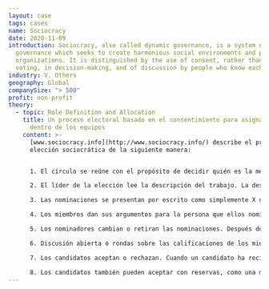 ```yaml
---
layout: case
tags: cases
name: Sociocracy
date: 2020-11-09
introduction: Sociocracy, also called dynamic governance, is a system of
  governance which seeks to create harmonious social environments and productive
  organizations. It is distinguished by the use of consent, rather than majority
  voting, in decision-making, and of discussion by people who know each other.
industry: V. Others
geography: Global
companySize: "> 500"
profit: non-profit
theory:
  - topic: Role Definition and Allocation
    title: Un proceso electoral basado en el consentimiento para asignar roles
      dentro de los equipos
    content: >-
      [www.sociocracy.info](http://www.sociocracy.info/) describe el proceso de
      elección sociocrática de la siguiente manera:


      1. El círculo se reúne con el propósito de decidir quién es la mejor persona disponible para un trabajo. La elección es por el consentimiento de todos los miembros presentes o su consentimiento para usar un método que no sea el consentimiento. Los métodos alternos pueden incluir el rango de votación, voto preferencial, voto mayoritario, etc. El grupo también puede consentir en delegar la decisión final.

      2. El líder de la elección lee la descripción del trabajo. La descripción del trabajo define el objetivo de la elección. Como objetivo, establece las bases para el argumento y el consentimiento. El grupo puede haber definido previamente las funciones y tareas de la persona a ser elegida y consentida a la descripción del trabajo, o puede hacerse en la misma reunión. El líder de la elección puede haber sido elegido previamente, puede ser el líder regular del grupo, o puede ser elegido en la misma reunión. Esto se determina por el tamaño y la complejidad de la organización y la naturaleza de la elección, por ejemplo, si se espera que sea altamente competitivo o que sea una posición clave. 

      3. Las nominaciones se presentan por escrito como simplemente X designa a X. Los miembros del Círculo pueden nominarse a sí mismos. Pueden nominar a alguien que no es un miembro del círculo o nominar una "búsqueda externa" para alguien que no es actualmente un miembro del círculo. 

      4. Los miembros dan sus argumentos para la persona que ellos nominaron. Todos los argumentos para un nominado se presentan en la misma ronda, preguntando a los nominadores adicionales si tienen argumentos que añadir a los de la primera persona a presentar. El líder de la elección debe monitorear si los argumentos se basan en la descripción del trabajo y la capacidad de la persona para cumplir con sus requisitos y detener el presentador si no lo son. 

      5. Los nominadores cambian o retiran las nominaciones. Después de los argumentos a favor de las nominaciones se presentan, los miembros tienen la oportunidad de cambiar o retirar sus nominaciones. 

      6. Discusión abierta o rondas sobre las calificaciones de los miembros nominados. Dependiendo del tamaño del círculo, los miembros pueden hacer rondas para discutir los candidatos o tener una discusión abierta facilitada por el líder de la elección. En este momento cualquier preocupación o objeción a los candidatos puede ser abordada por el candidato u otro por otros miembros del círculo. Cuando sea apropiado, el líder de la elección puede sugerir que una persona parece ser el mejor candidato. El grupo debe aceptar esta decisión. 

      7. Los candidatos aceptan o rechazan. Cuando un candidato ha recibido el consentimiento de todos los miembros presentes, se le pregunta al candidato si acepta el cargo. A los candidatos no se les permite disminuir antes de este punto debido a que algunos candidatos pueden declinar prematuramente por miedo a presentarse a la elección o creer inapropiadamente que no están calificados. Al escuchar por qué sus compañeros los han elegido, los candidatos son más propensos a aceptar. 

      8. Los candidatos también pueden aceptar con reservas, como una modificación en la descripción del puesto, apoyo financiero o personal adicional, etc. El grupo debe decidir si acepta estos cambios por consentimiento. Si no lo aceptan, se puede llevar a cabo otra ronda para elegir a otro de los candidatos propuestos o realizar una nueva elección.^[Source:  <http://www.sociocracy.info/about-sociocracy/the-sociocratic-election-process/> The article gives further interesting information about conditions that make for good or bad election decisions.]
---
```

